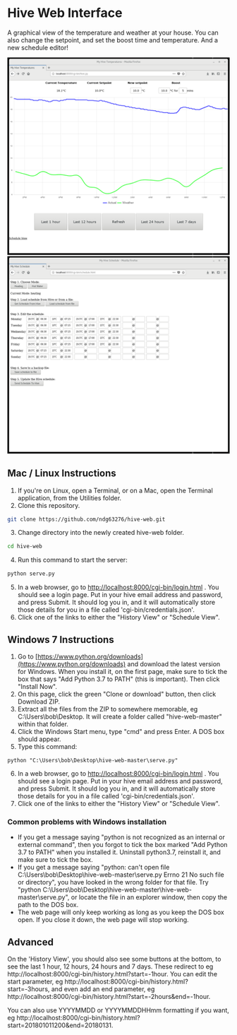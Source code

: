# Hive Web Interface

A graphical view of the temperature and weather at your house. You can also change the setpoint, and set the boost time and temperature. And a new schedule editor!

![Screenshot](/Screenshot.png?raw=true)
![Screenshot](/Schedule.png?raw=true)


## Mac / Linux Instructions
1. If you're on Linux, open a Terminal, or on a Mac, open the Terminal application, from the Utilities folder.
2. Clone this repository.
```bash
git clone https://github.com/ndg63276/hive-web.git
```
3. Change directory into the newly created hive-web folder.
```bash
cd hive-web
```
4. Run this command to start the server:
```bash
python serve.py
```
5. In a web browser, go to [http://localhost:8000/cgi-bin/login.html](http://localhost:8000/cgi-bin/login.html) . You should see a login page. Put in your hive email address and password, and press Submit. It should log you in, and it will automatically store those details for you in a file called 'cgi-bin/credentials.json'.
6. Click one of the links to either the "History View" or "Schedule View".

## Windows 7 Instructions
1. Go to [https://www.python.org/downloads](https://www.python.org/downloads) and download the latest version for Windows. When you install it, on the first page, make sure to tick the box that says "Add Python 3.7 to PATH" (this is important). Then click "Install Now".
2. On this page, click the green "Clone or download" button, then click Download ZIP.
3. Extract all the files from the ZIP to somewhere memorable, eg C:\Users\bob\Desktop. It will create a folder called "hive-web-master" within that folder.
4. Click the Windows Start menu, type "cmd" and press Enter. A DOS box should appear.
5. Type this command:
```
python "C:\Users\bob\Desktop\hive-web-master\serve.py"
```
6. In a web browser, go to [http://localhost:8000/cgi-bin/login.html](http://localhost:8000/cgi-bin/login.html) . You should see a login page. Put in your hive email address and password, and press Submit. It should log you in, and it will automatically store those details for you in a file called 'cgi-bin/credentials.json'.
7. Click one of the links to either the "History View" or "Schedule View".


### Common problems with Windows installation
* If you get a message saying "python is not recognized as an internal or external command", then you forgot to tick the box marked "Add Python 3.7 to PATH" when you installed it. Uninstall python3.7, reinstall it, and make sure to tick the box.
* If you get a message saying "python: can't open file C:\Users\bob\Desktop\hive-web-master\serve.py Errno 21 No such file or directory", you have looked in the wrong folder for that file. Try "python C:\Users\bob\Desktop\hive-web-master\hive-web-master\serve.py", or locate the file in an explorer window, then copy the path to the DOS box.
* The web page will only keep working as long as you keep the DOS box open. If you close it down, the web page will stop working.

## Advanced
On the 'History View', you should also see some buttons at the bottom, to see the last 1 hour, 12 hours, 24 hours and 7 days. These redirect to eg http://localhost:8000/cgi-bin/history.html?start=-1hour. You can edit the start parameter, eg http://localhost:8000/cgi-bin/history.html?start=-3hours, and even add an end parameter, eg http://localhost:8000/cgi-bin/history.html?start=-2hours&end=-1hour.

You can also use YYYYMMDD or YYYYMMDDHHmm formatting if you want, eg http://localhost:8000/cgi-bin/history.html?start=201801011200&end=20180131.


